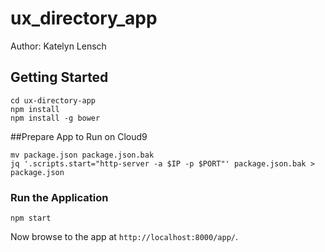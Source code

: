 # ux_directory_app

Author: Katelyn Lensch


## Getting Started
```
cd ux-directory-app
npm install
npm install -g bower
```

##Prepare App to Run on Cloud9
```
mv package.json package.json.bak
jq '.scripts.start="http-server -a $IP -p $PORT"' package.json.bak > package.json
```

### Run the Application
```
npm start
```

Now browse to the app at `http://localhost:8000/app/`.

